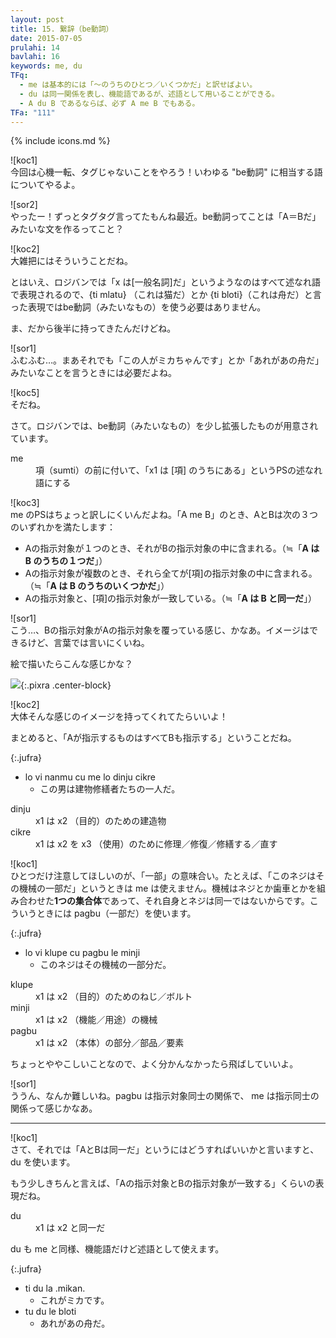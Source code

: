 ```yaml
---
layout: post
title: 15. 繋辞（be動詞）
date: 2015-07-05
prulahi: 14
bavlahi: 16
keywords: me, du
TFq:
  - me は基本的には「～のうちのひとつ／いくつかだ」と訳せばよい。
  - du は同一関係を表し、機能語であるが、述語として用いることができる。
  - A du B であるならば、必ず A me B でもある。
TFa: "111"
---
```

{% include icons.md %}

![koc1]  
今回は心機一転、タグじゃないことをやろう！いわゆる "be動詞" に相当する語についてやるよ。

![sor2]  
やったー！ずっとタグタグ言ってたもんね最近。be動詞ってことは「A＝Bだ」みたいな文を作るってこと？

![koc2]  
大雑把にはそういうことだね。

とはいえ、ロジバンでは「x は[一般名詞]だ」というようなのはすべて述なれ語で表現されるので、{ti mlatu} （これは猫だ）とか {ti bloti}（これは舟だ）と言った表現ではbe動詞（みたいなもの）を使う必要はありません。

ま、だから後半に持ってきたんだけどね。

![sor1]  
ふむふむ…。まあそれでも「この人がミカちゃんです」とか「あれがあの舟だ」みたいなことを言うときには必要だよね。

![koc5]  
そだね。

さて。ロジバンでは、be動詞（みたいなもの）を少し拡張したものが用意されています。

<dl class="drani">
<dt>me</dt>
<dd >項（sumti）の前に付いて、「x1 は [項] のうちにある」というPSの述なれ語にする</dd>
</dl>

![koc3]  
me のPSはちょっと訳しにくいんだよね。「A me B」のとき、AとBは次の３つのいずれかを満たします：

- Aの指示対象が１つのとき、それがBの指示対象の中に含まれる。（≒「**A は B のうちの１つだ**」）
- Aの指示対象が複数のとき、それら全てが[項]の指示対象の中に含まれる。（≒「**A は B のうちのいくつかだ**」）
- Aの指示対象と、[項]の指示対象が一致している。（≒「**A は B と同一だ**」）

![sor1]  
こう…、Bの指示対象がAの指示対象を覆っている感じ、かなあ。イメージはできるけど、言葉では言いにくいね。

絵で描いたらこんな感じかな？

![]({{site.baseurl}}/assets/pixra/nunctu/15/15-1.png){:.pixra .center-block}

![koc2]  
大体そんな感じのイメージを持ってくれてたらいいよ！

まとめると、「Aが指示するものはすべてBも指示する」ということだね。

{:.jufra}
- lo vi nanmu cu me lo dinju cikre
  - この男は建物修繕者たちの一人だ。


<dl class="valsi">
<dt>dinju</dt>
<dd >x1 は x2 （目的）のための建造物</dd>
<dt>cikre</dt>
<dd >x1 は x2 を x3 （使用）のために修理／修復／修繕する／直す</dd>
</dl>

![koc1]  
ひとつだけ注意してほしいのが、「一部」の意味合い。たとえば、「このネジはその機械の一部だ」というときは me は使えません。機械はネジとか歯車とかを組み合わせた**1つの集合体**であって、それ自身とネジは同一ではないからです。こういうときには pagbu（一部だ）を使います。

{:.jufra}
- lo vi klupe cu pagbu le minji
  - このネジはその機械の一部分だ。


<dl class="valsi">
<dt>klupe</dt>
<dd >x1 は x2 （目的）のためのねじ／ボルト</dd>
<dt>minji</dt>
<dd >x1 は x2 （機能／用途）の機械</dd>
<dt>pagbu</dt>
<dd >x1 は x2 （本体）の部分／部品／要素</dd>
</dl>


ちょっとややこしいことなので、よく分かんなかったら飛ばしていいよ。  

![sor1]  
ううん、なんか難しいね。pagbu は指示対象同士の関係で、 me は指示同士の関係って感じかなあ。

-----

![koc1]  
さて、それでは「AとBは同一だ」というにはどうすればいいかと言いますと、 du を使います。

もう少しきちんと言えば、「Aの指示対象とBの指示対象が一致する」くらいの表現だね。

<dl class="drani">
<dt>du</dt>
<dd >x1 は x2 と同一だ</dd>
</dl>

du も me と同様、機能語だけど述語として使えます。

{:.jufra}
- ti du la .mikan.
  - これがミカです。
- tu du le bloti
  - あれがあの舟だ。
